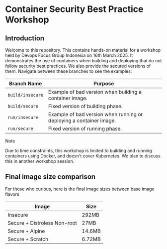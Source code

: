 # Container Security Best Practice Workshop

## Introduction
Welcome to this repository. This contains hands-on material for a workshop held by Devops Focus Group Indonesia on 16th March 2025. It demonstrates the use of containers when building and deploying that do not follow security best practices. We also provide the secured versions of them. Navigate between these branches to see the examples:

| Branch Name      | Purpose                                                             |
| ---------------- | ------------------------------------------------------------------- |
| `build/insecure` | Example of bad version when building a container image.             |
| `build/secure`   | Fixed version of building phase.                                    |
| `run/insecure`   | Example of bad version when running or deploying a container image. |
| `run/secure`     | Fixed version of running phase.                                     |

> [!NOTE]
> Due to time constraints, this workshop is limited to building and running containers using Docker, and doesn't cover Kubernetes. We plan to discuss this in another workshop session.

## Final image size comparison

For those who curious, here is the final image sizes between base image flavors

| Image                        | Size   |
| ---------------------------- | ------ |
| Insecure                     | 292MB  |
| Secure + Distroless Non-root | 27MB   |
| Secure + Alpine              | 14.6MB |
| Secure + Scratch             | 6.72MB |